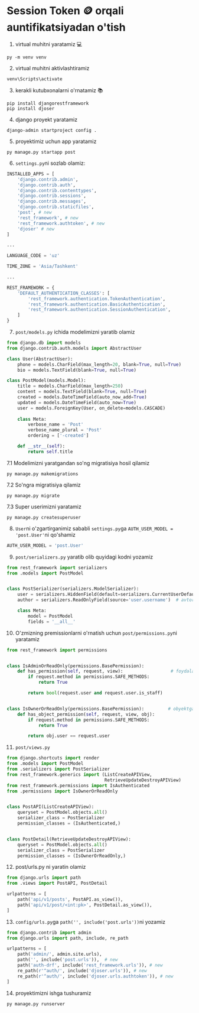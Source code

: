 # Session Token 🪙 orqali auntifikatsiyadan o'tish 

1. virtual muhitni yaratamiz 💻
```shell
py -m venv venv 
```
2. virtual muhitni aktivlashtiramiz
```shell
venv\Scripts\activate
```  
3. kerakli kutubxonalarni o'rnatamiz 📚
```shell
pip install djangorestframework
pip install djoser
```
4. django proyekt yaratamiz
```shell
django-admin startproject config .
```
5. proyektimiz uchun app yaratamiz
```shell
py manage.py startapp post
```
6. `settings.py`ni sozlab olamiz:
```python
INSTALLED_APPS = [
    'django.contrib.admin',
    'django.contrib.auth',
    'django.contrib.contenttypes',
    'django.contrib.sessions',
    'django.contrib.messages',
    'django.contrib.staticfiles',
    'post', # new
    'rest_framework', # new
    'rest_framework.authtoken', # new
    'djoser' # new
]

...

LANGUAGE_CODE = 'uz'

TIME_ZONE = 'Asia/Tashkent'

...

REST_FRAMEWORK = {
    'DEFAULT_AUTHENTICATION_CLASSES': [
        'rest_framework.authentication.TokenAuthentication',
        'rest_framework.authentication.BasicAuthentication',
        'rest_framework.authentication.SessionAuthentication',
    ]
}

```
7.  `post/models.py` ichida modelimizni yaratib olamiz
```python
from django.db import models
from django.contrib.auth.models import AbstractUser

class User(AbstractUser):
    phone = models.CharField(max_length=20, blank=True, null=True)
    bio = models.TextField(blank=True, null=True)

class PostModel(models.Model):
    title = models.CharField(max_length=250)
    content = models.TextField(blank=True, null=True)
    created = models.DateTimeField(auto_now_add=True)
    updated = models.DateTimeField(auto_now=True)
    user = models.ForeignKey(User, on_delete=models.CASCADE)
    
    class Meta:
        verbose_name = 'Post'
        verbose_name_plural = 'Post'
        ordering = ['-created']

    def __str__(self):
        return self.title
```
7.1 Modelimizni yaratgandan so'ng migratisiya hosil qilamiz
```shell
py manage.py makemigrations
```
7.2 So'ngra migratisiya qilamiz
```shell
py manage.py migrate
```
7.3 Super userimizni yaratamiz 
```shell
py manage.py createsuperuser
```
8. `User`ni o'zgartirganimiz sababli `settings.py`ga `AUTH_USER_MODEL = 'post.User'`ni qo'shamiz
```python
AUTH_USER_MODEL = 'post.User'
```


9. `post/serializers.py` yaratib olib quyidagi kodni yozamiz
```python
from rest_framework import serializers
from .models import PostModel


class PostSerializer(serializers.ModelSerializer):
    user = serializers.HiddenField(default=serializers.CurrentUserDefault())  # user mizni yashirib unga aktiv bo'lgan foydalanuvchini o'rnatish uchun 
    author = serializers.ReadOnlyField(source='user.username')  # avtor maydoni yaratib unga userni qiymatini beramiz get requestda ko'rib turish uchun

    class Meta:
        model = PostModel   
        fields = '__all__'
```
10. O'zmizning premissionlarni o'rnatish uchun  `post/permissions.py`ni yaratamiz
```python
from rest_framework import permissions


class IsAdminOrReadOnly(permissions.BasePermission):
    def has_permission(self, request, view):                  # foydalanuvchiga permissions berish uchun
        if request.method in permissions.SAFE_METHODS:
            return True

        return bool(request.user and request.user.is_staff)


class IsOwnerOrReadOnly(permissions.BasePermission):         # obyektga permissions berish uchun 
    def has_object_permission(self, request, view, obj):
        if request.method in permissions.SAFE_METHODS:
            return True

        return obj.user == request.user

```
11. `post/views.py`
```python
from django.shortcuts import render
from .models import PostModel
from .serializers import PostSerializer
from rest_framework.generics import (ListCreateAPIView,
                                     RetrieveUpdateDestroyAPIView)
from rest_framework.permissions import IsAuthenticated
from .permissions import IsOwnerOrReadOnly


class PostAPI(ListCreateAPIView):
    queryset = PostModel.objects.all()
    serializer_class = PostSerializer
    permission_classes = (IsAuthenticated,)


class PostDetail(RetrieveUpdateDestroyAPIView):
    queryset = PostModel.objects.all()
    serializer_class = PostSerializer
    permission_classes = (IsOwnerOrReadOnly,)
```
12. post/urls.py ni yaratin olamiz
```python
from django.urls import path
from .views import PostAPI, PostDetail

urlpatterns = [
    path('api/v1/posts', PostAPI.as_view()),
    path('api/v1/post/<int:pk>', PostDetail.as_view()),
]
```
13. `config/urls.py`ga `path('', include('post.urls'))`ni yozamiz 
```python
from django.contrib import admin
from django.urls import path, include, re_path

urlpatterns = [
    path('admin/', admin.site.urls), 
    path('', include('post.urls')),  # new
    path('auth-drf', include('rest_framework.urls')), # new 
    re_path(r'^auth/', include('djoser.urls')), # new 
    re_path(r'^auth/', include('djoser.urls.authtoken')), # new
]
```
14. proyektimizni ishga tushuramiz
```shell
py manage.py runserver
```

